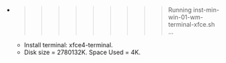 * >>>>>>>>> Running inst-min-win-01-wm-terminal-xfce.sh ...
  * Install terminal: xfce4-terminal.
  * Disk size = 2780132K. Space Used = 4K.
